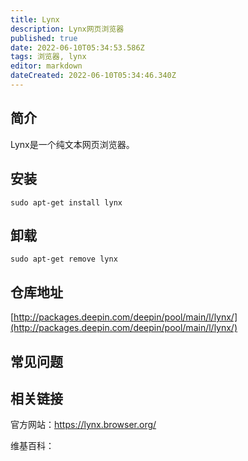 ```yaml
---
title: Lynx
description: Lynx网页浏览器
published: true
date: 2022-06-10T05:34:53.586Z
tags: 浏览器, lynx
editor: markdown
dateCreated: 2022-06-10T05:34:46.340Z
---
```


## 简介

Lynx是一个纯文本网页浏览器。

## 安装

`sudo apt-get install lynx`

## 卸载

`sudo apt-get remove lynx`

## 仓库地址

[http://packages.deepin.com/deepin/pool/main/l/lynx/](http://packages.deepin.com/deepin/pool/main/l/lynx/)

## 常见问题

## 相关链接
官方网站：https://lynx.browser.org/

维基百科：
